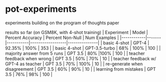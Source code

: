 # pot-experiments
 experiments building on the program of thoughts paper

 results so far (on GSM8K, with 4-shot training)
 | Experiment | Model | Percent Accuracy | Percent Non-Null | Num Examples |
 |------------|-------|-----------|------------------|---------------|
 | basic 4-shot  | GPT-4 | 92.35%           | 100%             | 353          |
 | basic 4-shot | GPT-3.5-turbo | 68%           | 100%             | 100          |
 | majority answer from 5 runs | GPT 3.5 | 80% |100% | 100 |
 | teacher feedback when wrong | GPT 3.5 | 50% | 70% | 10 |
 | teacher feedback w/ GPT-4 as teacher | GPT 3.5 | 70% | 100% | 10 |
 | re-generate when disagreement | GPT 3.5 | 60% | 90% | 10 |
 | learning from mistakes | GPT 3.5 | 76% | 98% | 100 |
 
